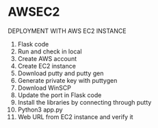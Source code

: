 # AWSEC2 

DEPLOYMENT WITH AWS EC2 INSTANCE 
1.	Flask code 
2.	Run and check in local 
3.	Create AWS account
4.	Create EC2 instance
5.	Download putty and putty gen
6.	Generate private key with puttygen
7.	Download WinSCP
8.	Update the port in Flask code
9.	Install the libraries by connecting through putty
10.	Python3 app.py
11.	Web URL from EC2 instance and verify it
